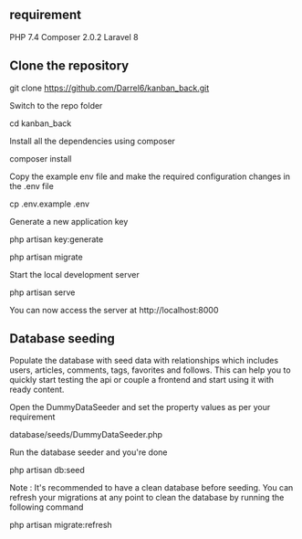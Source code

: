 ## requirement

PHP 7.4
Composer 2.0.2
Laravel 8

## Clone the repository

git clone https://github.com/Darrel6/kanban_back.git

Switch to the repo folder

cd kanban_back

Install all the dependencies using composer

composer install

Copy the example env file and make the required configuration changes in the .env file

cp .env.example .env

Generate a new application key

php artisan key:generate

php artisan migrate

Start the local development server

php artisan serve

You can now access the server at http://localhost:8000

## Database seeding

Populate the database with seed data with relationships which includes users, articles, comments, tags, favorites and follows. This can help you to quickly start testing the api or couple a frontend and start using it with ready content.

Open the DummyDataSeeder and set the property values as per your requirement

database/seeds/DummyDataSeeder.php

Run the database seeder and you're done

php artisan db:seed

Note : It's recommended to have a clean database before seeding. You can refresh your migrations at any point to clean the database by running the following command

php artisan migrate:refresh
